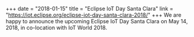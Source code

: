 +++
date = "2018-01-15"
title = "Eclipse IoT Day Santa Clara"
link = "https://iot.eclipse.org/eclipse-iot-day-santa-clara-2018/"
+++
We are happy to announce the upcoming Eclipse IoT Day Santa Clara on May 14, 2018, in co-location with IoT World 2018.